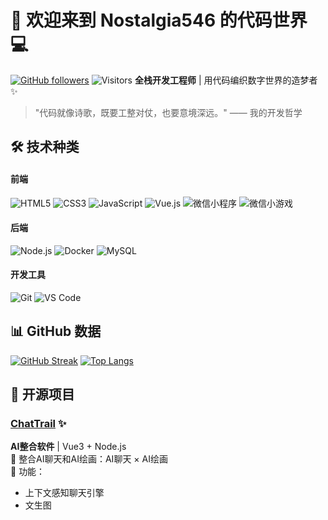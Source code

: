 # 🚀 欢迎来到 Nostalgia546 的代码世界 💻
[![GitHub followers](https://img.shields.io/github/followers/Nostalgia546?logo=github&style=for-the-badge&color=6e5494&labelColor=0D1117)](https://github.com/Nostalgia546)
![Visitors](https://komarev.com/ghpvc/?username=Nostalgia546&style=for-the-badge&color=6e5494&label=TRADASDASD)
**全栈开发工程师** | 用代码编织数字世界的造梦者 ✨
> "代码就像诗歌，既要工整对仗，也要意境深远。" —— 我的开发哲学

## 🛠️ 技术种类
#### 前端
![HTML5](https://img.shields.io/badge/-HTML5-E34F26?logo=html5&logoColor=white&style=flat)
![CSS3](https://img.shields.io/badge/-CSS3-1572B6?logo=css3&logoColor=white&style=flat)
![JavaScript](https://img.shields.io/badge/-JavaScript-F7DF1E?logo=javascript&logoColor=black&style=flat)
![Vue.js](https://img.shields.io/badge/-Vue.js-4FC08D?logo=vue.js&logoColor=white&style=flat)
![微信小程序](https://img.shields.io/badge/-微信小程序-07C160?logo=wechat&logoColor=white&style=flat)
![微信小游戏](https://img.shields.io/badge/-微信小游戏-07C160?logo=wechat&logoColor=white&style=flat)

#### 后端
![Node.js](https://img.shields.io/badge/-Node.js-339933?logo=node.js&logoColor=white&style=flat)
![Docker](https://img.shields.io/badge/-Docker-2496ED?logo=docker&logoColor=white&style=flat)
![MySQL](https://img.shields.io/badge/-MySQL-4479A1?logo=mysql&logoColor=white&style=flat)

#### 开发工具
![Git](https://img.shields.io/badge/-Git-F05032?logo=git&logoColor=white&style=flat)
![VS Code](https://img.shields.io/badge/-VSCode-007ACC?logo=visual-studio-code&logoColor=white&style=flat)

## 📊 GitHub 数据
[![GitHub Streak](https://streak-stats.demolab.com?user=Nostalgia546&theme=radical&border_radius=6&date_format=M%20j%5B%2C%20Y%5D)](https://git.io/streak-stats)
[![Top Langs](https://github-readme-stats.vercel.app/api/top-langs/?username=Nostalgia546&layout=compact&theme=radical&hide_border=true)](https://github.com/Nostalgia546)

## 🚀 开源项目
### [ChatTrail](https://github.com/Nostalgia546/ChatTrail) ✨
**AI整合软件** | Vue3 + Node.js  
🔮 整合AI聊天和AI绘画：AI聊天 × AI绘画  
🎯 功能：  
- 上下文感知聊天引擎 
- 文生图
